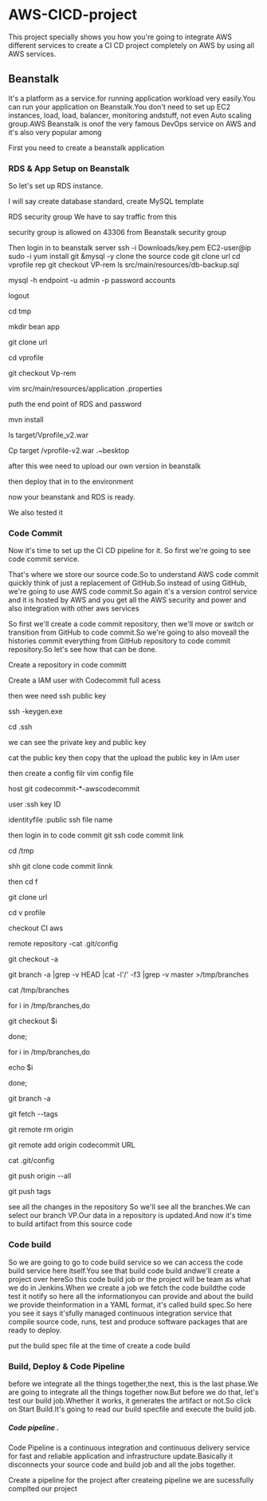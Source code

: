 # AWS-CICD-project
This project specially shows you how you're going to  integrate AWS different services to create a CI CD  project completely on AWS by using all AWS services.  
## Beanstalk
It's a platform as a service.for running application workload very easily.You can run your application on Beanstalk.You don't need to set up EC2 instances, load, load, balancer, monitoring andstuff, not even Auto scaling group.AWS Beanstalk is onof the very famous DevOps service on AWS and it's also very popular among

First you need to create a beanstalk application

### RDS & App Setup on Beanstalk

So let's set up RDS instance.

I will say create database standard, create MySQL template 

RDS security group We have to say traffic from this

security group is allowed on 43306 from Beanstalk security group

Then login in to beanstalk server 
ssh -i Downloads/key.pem EC2-user@ip 
sudo -i
yum install git &mysql -y
clone the source code  git clone url 
cd vprofile rep
git checkout VP-rem
ls src/main/resources/db-backup.sql

mysql -h endpoint -u admin -p password accounts

logout

cd tmp

 mkdir bean app

git clone url

cd vprofile
 
git checkout Vp-rem

vim src/main/resources/application .properties

puth the end point of RDS
and password

mvn install

ls target/Vprofile_v2.war

Cp target /vprofile-v2.war .~besktop

after this wee need to upload our own version in beanstalk 

then deploy that in  to the environment 

now your beanstank and RDS is ready.

We also tested it

###  Code Commit
Now it's time to set up the CI CD pipeline for it.
So first we're going to see code commit service.

That's where we store our source code.So to understand AWS code commit quickly think of just a replacement of GitHub.So instead of using GitHub, we're going to use AWS code commit.So again it's a version control service and it is hosted by AWS and you get all the AWS security and power and also integration with other aws services 

So first we'll create a code commit repository, then we'll move or switch or transition from GitHub to code commit.So we're going to also moveall the histories commit everything from GitHub repository to code commit repository.So let's see how that can be done.


Create a repository in code committ

Create a IAM user with Codecommit full acess

then wee need  ssh public key

ssh -keygen.exe

cd .ssh

we can see the private key and public key

cat the public key then copy that the upload the public key in IAm user 

then create a config filr vim config file 

host git codecommit-*-awscodecommit

user :ssh key ID

identityfile :public ssh file name


then login in to code commit  git ssh code commit link 

cd /tmp

shh git clone code commit linnk

then cd f

git clone url 

cd v profile

checkout CI aws

remote  repository -cat .git/config

git checkout -a

git branch -a |grep -v HEAD |cat -l'/' -f3 |grep -v master >/tmp/branches

cat /tmp/branches

for i in /tmp/branches,do

git checkout $i

done;

for i in /tmp/branches,do

echo  $i

done;

git  branch -a 

git fetch --tags

git remote rm origin

git  remote add origin codecommit URL

cat  .git/config

git push origin  --all

git push tags 

see all the changes in the repository So we'll see all the branches.We can select our branch VP.Our data in a repository is updated.And now it's time to build artifact from this source code

###  Code build

So we are going to go to code build service so we can access the code build service here itself.You see that build code build andwe'll create a project over hereSo this code build job or the project will be team as what we do in Jenkins.When we create a job we fetch the code buildthe code test it notify so here all the informationyou can provide and about the build we provide theinformation in a YAML format, it's called build spec.So here you see it says it'sfully managed continuous integration service that compile source code, runs, test and produce software packages that are ready to deploy.

put the build spec file  at the time of create a code build 


###  Build, Deploy & Code Pipeline

before we integrate all the things together,the next, this is the last phase.We are going to integrate all the things together now.But before we do that, let's test our build job.Whether it works, it generates the artifact or not.So click on Start Build.It's going to read our build specfile and execute the build job.

##### Code pipeline .
 Code Pipeline is a continuous integration and continuous delivery service for fast and reliable application and infrastructure update.Basically it disconnects your source code and build job and all the jobs together.

Create a pipeline for the project after createing pipeline we are sucessfully complted our project 
